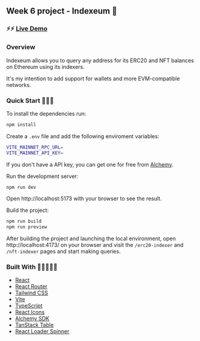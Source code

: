 ## Week 6 project - Indexeum 👾

### ⚡️⚡️ [Live Demo](https://heartfelt-souffle-0fc1e6.netlify.app)

### Overview

Indexeum allows you to query any address for its ERC20 and NFT balances on Ethereum using its indexers.

It's my intention to add support for wallets and more EVM-compatible networks.

### Quick Start 🏃‍♀️🏃

To install the dependencies run:

```bash
npm install
```

Create a `.env` file and add the following enviroment variables:

```bash
VITE_MAINNET_RPC_URL=
VITE_MAINNET_API_KEY=
```

If you don't have a API key, you can get one for free from [Alchemy](https://www.alchemy.com/).

Run the development server:

```bash
npm run dev
```

Open http://localhost:5173 with your browser to see the result.

Build the project:
```bash
npm run build
npm run preview
```

After building the project and launching the local environment, open http://localhost:4173/ on your browser and visit the `/erc20-indexer` and `/nft-indexer` pages and start making queries.

### Built With 👷🏻‍♀️👷🏻

- [React](https://react.dev/)
- [React Router](https://reactrouter.com/en/main)
- [Tailwind CSS](https://tailwindcss.com/)
- [Vite](https://vitejs.dev/)
- [TypeScript](https://www.typescriptlang.org/)
- [React Icons](https://react-icons.github.io/react-icons/)
- [Alchemy SDK](https://www.alchemy.com/sdk)
- [TanStack Table](https://tanstack.com/table/v8)
- [React Loader Spinner](https://mhnpd.github.io/react-loader-spinner/)